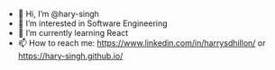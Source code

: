 - 👋 Hi, I’m @hary-singh
- 👀 I’m interested in Software Engineering
- 🌱 I’m currently learning React
- 📫 How to reach me: https://www.linkedin.com/in/harrysdhillon/ or https://hary-singh.github.io/

<!---
hary-singh/hary-singh is a ✨ special ✨ repository because its `README.md` (this file) appears on your GitHub profile.
You can click the Preview link to take a look at your changes.
--->
